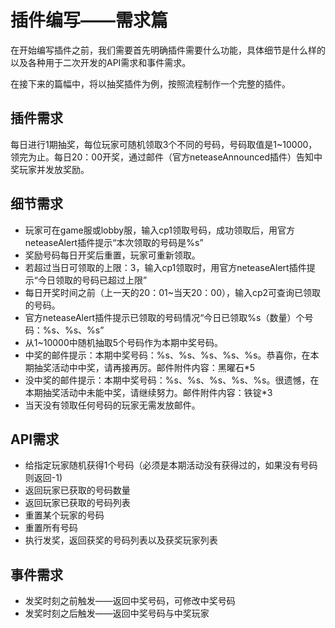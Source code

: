# 插件编写——需求篇

在开始编写插件之前，我们需要首先明确插件需要什么功能，具体细节是什么样的以及各种用于二次开发的API需求和事件需求。

在接下来的篇幅中，将以抽奖插件为例，按照流程制作一个完整的插件。

## 插件需求

每日进行1期抽奖，每位玩家可随机领取3个不同的号码，号码取值是1~10000，领完为止。每日20：00开奖，通过邮件（官方neteaseAnnounced插件）告知中奖玩家并发放奖励。

## 细节需求

- 玩家可在game服或lobby服，输入cp1领取号码，成功领取后，用官方neteaseAlert插件提示“本次领取的号码是%s”
- 奖励号码每日开奖后重置，玩家可重新领取。
- 若超过当日可领取的上限：3，输入cp1领取时，用官方neteaseAlert插件提示“今日领取的号码已超过上限”
- 每日开奖时间之前（上一天的20：01~当天20：00），输入cp2可查询已领取的号码。
- 官方neteaseAlert插件提示已领取的号码情况“今日已领取%s（数量）个号码：%s、%s、%s”
- 从1~10000中随机抽取5个号码作为本期中奖号码。
- 中奖的邮件提示：本期中奖号码：%s、%s、%s、%s、%s。恭喜你，在本期抽奖活动中中奖，请再接再厉。邮件附件内容：黑曜石*5
- 没中奖的邮件提示：本期中奖号码：%s、%s、%s、%s、%s。很遗憾，在本期抽奖活动中未能中奖，请继续努力。邮件附件内容：铁锭*3
- 当天没有领取任何号码的玩家无需发放邮件。

## API需求

- 给指定玩家随机获得1个号码（必须是本期活动没有获得过的，如果没有号码则返回-1)
- 返回玩家已获取的号码数量
- 返回玩家已获取的号码列表
- 重置某个玩家的号码
- 重置所有号码
- 执行发奖，返回获奖的号码列表以及获奖玩家列表

## 事件需求

- 发奖时刻之前触发——返回中奖号码，可修改中奖号码
- 发奖时刻之后触发——返回中奖号码与中奖玩家

